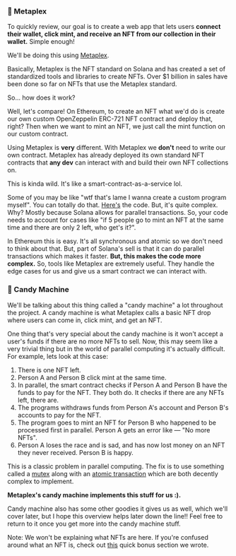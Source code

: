 ### 🐸 Metaplex

To quickly review, our goal is to create a web app that lets users **connect their wallet, click mint, and receive an NFT from our collection in their wallet.** Simple enough!

We'll be doing this using [Metaplex](https://www.metaplex.com).

Basically, Metaplex is the NFT standard on Solana and has created a set of standardized tools and libraries to create NFTs. Over $1 billion in sales have been done so far on NFTs that use the Metaplex standard.

So... how does it work?

Well, let's compare! On Ethereum, to create an NFT what we'd do is create our own custom OpenZeppelin ERC-721 NFT contract and deploy that, right? Then when we want to mint an NFT, we just call the mint function on our custom contract.

Using Metaplex is **very** different. With Metaplex we **don't** need to write our own contract. Metaplex has already deployed its own standard NFT contracts that **any dev** can interact with and build their own NFT collections on.

This is kinda wild. It's like a smart-contract-as-a-service lol.

Some of you may be like "wtf that's lame I wanna create a custom program myself". You can totally do that. [Here's](https://github.com/metaplex-foundation/metaplex/blob/master/rust/nft-candy-machine/src/lib.rs) the code. But, it's quite complex. Why? Mostly because Solana allows for parallel transactions. So, your code needs to account for cases like "if 5 people go to mint an NFT at the same time and there are only 2 left, who get's it?".

In Ethereum this is easy. It's all synchronous and atomic so we don't need to think about that. But, part of Solana's sell is that it can do parallel transactions which makes it faster. **But, this makes the code more complex.** So, tools like Metaplex are extremely useful. They handle the edge cases for us and give us a smart contract we can interact with.

### 🍭 Candy Machine

We'll be talking about this thing called a "candy machine" a lot throughout the project. A candy machine is what Metaplex calls a basic NFT drop where users can come in, click mint, and get an NFT.

One thing that's very special about the candy machine is it won't accept a user's funds if there are no more NFTs to sell. Now, this may seem like a very trivial thing but in the world of parallel computing it's actually difficult. For example, lets look at this case:

1. There is one NFT left.
2. Person A and Person B click mint at the same time.
3. In parallel, the smart contract checks if Person A and Person B have the funds to pay for the NFT. They both do. It checks if there are any NFTs left, there are.
4. The programs withdraws funds from Person A's account and Person B's accounts to pay for the NFT.
5. The program goes to mint an NFT for Person B who happened to be processed first in parallel. Person A gets an error like — "No more NFTs".
6. Person A loses the race and is sad, and has now lost money on an NFT they never received. Person B is happy.

This is a classic problem in parallel computing. The fix is to use something called a [mutex](https://doc.rust-lang.org/std/sync/struct.Mutex.html) along with an [atomic transaction](https://en.wikipedia.org/wiki/Atomicity_(database_systems)) which are both decently complex to implement.

**Metaplex's candy machine implements this stuff for us :).**

Candy machine also has some other goodies it gives us as well, which we'll cover later, but I hope this overview helps later down the line!! Feel free to return to it once you get more into the candy machine stuff.

Note: We won't be explaining what NFTs are here. If you're confused around what an NFT is, check out [this](https://github.com/buildspace/buildspace-projects/blob/main/NFT_Collection/en/Section_1/Lesson_1_What_Is_A_NFT.md) quick bonus section we wrote.
